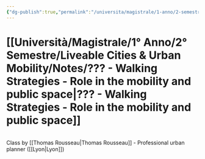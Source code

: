 ```yaml
---
{"dg-publish":true,"permalink":"/universita/magistrale/1-anno/2-semestre/liveable-cities-and-urban-mobility/notes/walking-strategies-role-in-the-mobility-and-public-space/","tags":["UNI"]}
---
```


# [[Università/Magistrale/1° Anno/2° Semestre/Liveable Cities & Urban Mobility/Notes/??? - Walking Strategies - Role in the mobility and public space\|??? - Walking Strategies - Role in the mobility and public space]]

```table-of-contents
```

Class by [[Thomas Rousseau\|Thomas Rousseau]] - Professional urban planner ([[Lyon\|Lyon]])











